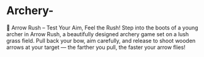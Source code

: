 # Archery-
🎯 Arrow Rush – Test Your Aim, Feel the Rush!  Step into the boots of a young archer in Arrow Rush, a beautifully designed archery game set on a lush grass field. Pull back your bow, aim carefully, and release to shoot wooden arrows at your target — the farther you pull, the faster your arrow flies! 
